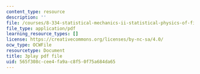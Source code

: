 ```yaml
---
content_type: resource
description: ''
file: /courses/8-334-statistical-mechanics-ii-statistical-physics-of-fields-spring-2014/565f308ccee4fa9ac8f50f75a684da65_Rv1UBrGVGFk.pdf
file_type: application/pdf
learning_resource_types: []
license: https://creativecommons.org/licenses/by-nc-sa/4.0/
ocw_type: OCWFile
resourcetype: Document
title: 3play pdf file
uid: 565f308c-cee4-fa9a-c8f5-0f75a684da65
---
```

